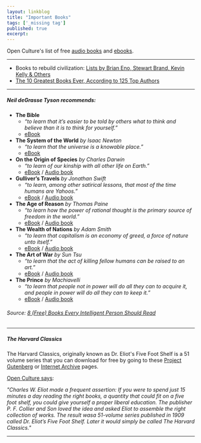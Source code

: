 ```yaml
---
layout: linkblog
title: "Important Books"
tags: ['_missing tag']
published: true
excerpt:
---
```


Open Culture's list of free [audio books](http://www.openculture.com/freeaudiobooks)
and [ebooks](http://www.openculture.com/free_ebooks).

----------

* Books to rebuild civilization: [Lists by Brian Eno, Stewart Brand, Kevin Kelly & Others](http://www.openculture.com/2015/02/what-books-could-be-used-to-rebuild-civilization-lists-by-brian-eno-stewart-brand-kevin-kelly-other-forward-thinking-minds.html)
* [The 10 Greatest Books Ever, According to 125 Top Authors](http://www.openculture.com/2013/09/the-10-greatest-books-ever.html)

----------

##### Neil deGrasse Tyson recommends:

* **The Bible**
  * *“to learn that it’s easier to be told by others what to think and believe than it is to think for yourself.”*
  * [eBook](https://www.gutenberg.org/ebooks/10)
* **The System of the World** *by Isaac Newton*
  * *“to learn that the universe is a knowable place.”*
  * [eBook](https://www.archive.org/stream/newtonspmathema00newtrich/newtonspmathema00newtrich_djvu.txt)
* **On the Origin of Species** *by Charles Darwin*
  * *“to learn of our kinship with all other life on Earth.”*
  * [eBook](https://www.gutenberg.org/ebooks/2009) / [Audio book](https://librivox.org/the-origin-of-species-by-charles-darwin/)
* **Gulliver’s Travels** *by Jonathan Swift*
  * *“to learn, among other satirical lessons, that most of the time humans are Yahoos.”*
  * [eBook](http://www.gutenberg.org/ebooks/829) / [Audio book](https://archive.org/details/gulliver_ld_librivox)
* **The Age of Reason** *by Thomas Paine*
  * *“to learn how the power of rational thought is the primary source of freedom in the world.”*
  * [eBook](https://www.gutenberg.org/ebooks/3743) / [Audio book](https://archive.org/details/age_reason_0910_librivox)
* **The Wealth of Nations** *by Adam Smith*
  * *“to learn that capitalism is an economy of greed, a force of nature unto itself.”*
  * [eBook](https://www.gutenberg.org/ebooks/3300) / [Audio book](https://archive.org/details/wealth_nations01_se)
* **The Art of War** *by Sun Tsu*
  * *“to learn that the act of killing fellow humans can be raised to an art.”*
  * [eBook](https://www.gutenberg.org/ebooks/132) / [Audio book](https://archive.org/details/art_of_war_librivox)
* **The Prince** *by Machiavelli*
  * *“to learn that people not in power will do all they can to acquire it, and people in power will do all they can to keep it.”*
  * [eBook](https://www.gutenberg.org/ebooks/1232) / [Audio book](https://archive.org/details/prince_pa_librivox)

###### Source: [8 (Free) Books Every Intelligent Person Should Read](http://www.openculture.com/2011/12/neil_degrasse_tyson_8_books_every_intelligent_person_should_read.html)

----------

##### The Harvard Classics
The Harvard Classics, originally known as Dr. Eliot's Five Foot Shelf is a 51
volume series that you can download for free by going to these [Project Gutenberg](http://www.gutenberg.org/wiki/Harvard_Classics_(Bookshelf))
or [Internet Archive](http://www.archive.org/details/harvardclassics) pages.

[Open Culture says](http://www.openculture.com/2011/07/the_harvard_classics_a_free_digital_collection.html):

*"Charles W. Eliot made a frequent assertion: If you were to spend just 15
minutes a day reading the right
books, a quantity that could fit on a five foot shelf, you could give yourself a
proper liberal education. The publisher P. F. Collier and Son loved the idea and
asked Eliot to assemble the right collection of works. The result wasa 51-volume
series published in 1909 called Dr. Eliot’s Five Foot Shelf. Later it would
simply be called The Harvard Classics."*

----------







